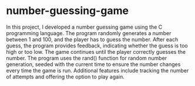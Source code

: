 # number-guessing-game
In this project, I developed a number guessing game using the C programming language. The program randomly generates a number between 1 and 100, and the player has to guess the number. After each guess, the program provides feedback, indicating whether the guess is too high or too low. The game continues until the player correctly guesses the number. The program uses the rand() function for random number generation, seeded with the current time to ensure the number changes every time the game is run. Additional features include tracking the number of attempts and offering the option to play again.
